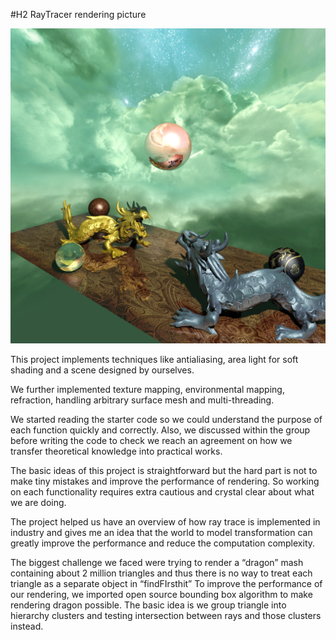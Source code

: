 #H2
RayTracer rendering picture

![alt text](https://github.com/lidaiqing/RayTracer/blob/master/dragon_4096.jpg "Rendered Picture")


This project implements techniques like antialiasing, area light for soft shading and a scene designed by ourselves.

We further implemented texture mapping, environmental mapping, refraction, handling arbitrary surface mesh and multi-threading.

We started reading the starter code so we could understand the purpose of each function quickly and correctly. Also, we discussed within the group before writing the code to check we reach an agreement on how we transfer theoretical knowledge into practical works.

The basic ideas of this project is straightforward but the hard part is not to make tiny mistakes and improve the performance of rendering. So working on each functionality requires extra cautious and crystal clear about what we are doing.

The project helped us have an overview of how ray trace is implemented in industry and gives me an idea that the world to model transformation can greatly improve the performance and reduce the computation complexity.

The biggest challenge we faced were trying to render a “dragon” mash containing about 2 million triangles and thus there is no way to treat each triangle as a separate object in “findFIrsthit” To improve the performance of our rendering, we imported open source bounding box algorithm to make rendering dragon possible. The basic idea is we group triangle into hierarchy clusters and testing intersection between rays and those clusters instead.


